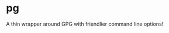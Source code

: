 # pg
A thin wrapper around GPG with friendlier command line options!

<!---
Testing Autosquash and Auto Release!
-->
